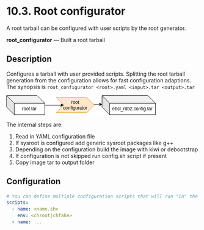 # 10.3. Root configurator

A root tarball can be configured with user scripts by the root generator.

**root_configurator** — Built a root tarball

## Description

Configures a tarball with user provided scripts.
Splitting the root tarball generation from the configuration allows for fast configuration adaptions.
The synopsis is `root_configurator <root>.yaml <input>.tar <output>.tar`

![BuildTools](../assets/root_config.drawio.png)

The internal steps are:

 1. Read in YAML configuration file
 2. If sysroot is configured add generic sysroot packages like g++
 3. Depending on the configuration build the image with kiwi or debootstrap
 4. If configuration is not skipped run config.sh script if present
 5. Copy image tar to output folder

## Configuration

```yaml
# You can define multiple configuration scripts that will run "in" the tarball
scripts:
  - name: <name.sh>
    env: <chroot|chfake>
  - name: ...
```
